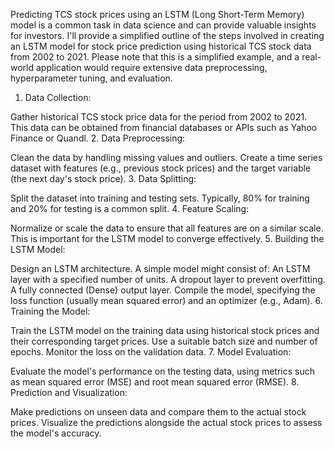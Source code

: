 Predicting TCS stock prices using an LSTM (Long Short-Term Memory) model is a common task in data science and can provide valuable insights for investors. I'll provide a simplified outline of the steps involved in creating an LSTM model for stock price prediction using historical TCS stock data from 2002 to 2021. Please note that this is a simplified example, and a real-world application would require extensive data preprocessing, hyperparameter tuning, and evaluation.

1. Data Collection:

Gather historical TCS stock price data for the period from 2002 to 2021. This data can be obtained from financial databases or APIs such as Yahoo Finance or Quandl.
2. Data Preprocessing:

Clean the data by handling missing values and outliers.
Create a time series dataset with features (e.g., previous stock prices) and the target variable (the next day's stock price).
3. Data Splitting:

Split the dataset into training and testing sets. Typically, 80% for training and 20% for testing is a common split.
4. Feature Scaling:

Normalize or scale the data to ensure that all features are on a similar scale. This is important for the LSTM model to converge effectively.
5. Building the LSTM Model:

Design an LSTM architecture. A simple model might consist of:
An LSTM layer with a specified number of units.
A dropout layer to prevent overfitting.
A fully connected (Dense) output layer.
Compile the model, specifying the loss function (usually mean squared error) and an optimizer (e.g., Adam).
6. Training the Model:

Train the LSTM model on the training data using historical stock prices and their corresponding target prices. Use a suitable batch size and number of epochs. Monitor the loss on the validation data.
7. Model Evaluation:

Evaluate the model's performance on the testing data, using metrics such as mean squared error (MSE) and root mean squared error (RMSE).
8. Prediction and Visualization:

Make predictions on unseen data and compare them to the actual stock prices.
Visualize the predictions alongside the actual stock prices to assess the model's accuracy.
